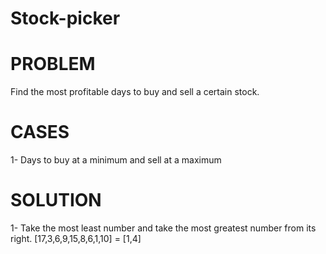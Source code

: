 # Stock-picker

# PROBLEM
  Find the most profitable days to buy and sell a certain stock.

# CASES
  1- Days to buy at a minimum and sell at a maximum

# SOLUTION
  1- Take the most least number and take the most greatest number from its right.
  [17,3,6,9,15,8,6,1,10] = [1,4]

